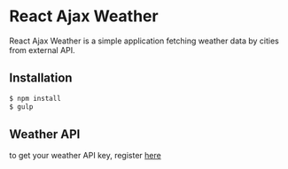 # React Ajax Weather
React Ajax Weather is a simple application fetching weather data by cities from external API.

## Installation 

```bash
$ npm install 
$ gulp
```

## Weather API
to get your weather API key, register [here](http://openweathermap.org/api) 